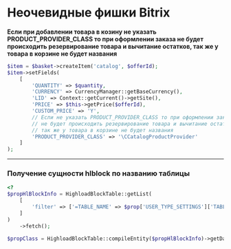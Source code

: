 # Неочевидные фишки Bitrix


**Если при добавлении товара в козину не указать PRODUCT_PROVIDER_CLASS то при оформлении заказа не будет происходить резервирование товара и вычитание остатков, так же у товара в корзине не будет названия**
```php
$item = $basket->createItem('catalog', $offerId);
$item->setFields(
    [
        'QUANTITY' => $quantity,
        'CURRENCY' => CurrencyManager::getBaseCurrency(),
        'LID' => Context::getCurrent()->getSite(),
        'PRICE' => $this->getPrice($offerId),
        'CUSTOM_PRICE' => 'Y',
        // Если не указать PRODUCT_PROVIDER_CLASS то при оформлении заказа
        // не будет происходить резервирование товара и вычитание остатков
        // так же у товара в корзине не будет названия
        'PRODUCT_PROVIDER_CLASS' => '\CCatalogProductProvider'
    ]
);
```
------------

### Получение сущности hlblock по названию таблицы

```php
<?
$propHlBlockInfo = HighloadBlockTable::getList(
	[
		'filter' => ['=TABLE_NAME' => $prop['USER_TYPE_SETTINGS']['TABLE_NAME']]
	]
)
	->fetch();

$propClass = HighloadBlockTable::compileEntity($propHlBlockInfo)->getDataClass();
```
